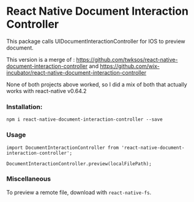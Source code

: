 # React Native Document Interaction Controller

This package calls UIDocumentInteractionController for IOS to preview document.

This version is a merge of :
https://github.com/twksos/react-native-document-interaction-controller and
https://github.com/wix-incubator/react-native-document-interaction-controller

None of both projects above worked, so I did a mix of both that actually works with react-native v0.64.2

### Installation:

`npm i react-native-document-interaction-controller --save`

### Usage

```
import DocumentInteractionController from 'react-native-document-interaction-controller';

DocumentInteractionController.preview(localFilePath);
```

### Miscellaneous

To preview a remote file, download with `react-native-fs`.

